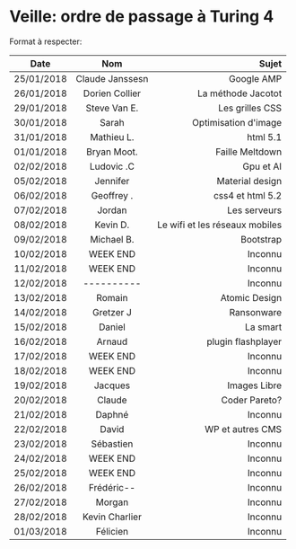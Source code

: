 ﻿# Veille: ordre de passage à Turing 4

Format à respecter:   

| Date          | Nom              | Sujet              |
| ------------- |:----------------:| ------------------:|
| 25/01/2018    | Claude Janssesn  | Google AMP         |
| 26/01/2018    | Dorien Collier   | La méthode Jacotot |
| 29/01/2018    | Steve Van E.     | Les grilles CSS    |
| 30/01/2018    | Sarah            | Optimisation d'image |
| 31/01/2018    | Mathieu L.       | html 5.1           |
| 01/01/2018    | Bryan Moot.      | Faille Meltdown    |
| 02/02/2018    | Ludovic .C       | Gpu et AI          |
| 05/02/2018    | Jennifer         | Material design    |
| 06/02/2018    | Geoffrey  .      | css4 et html 5.2   |
| 07/02/2018    | Jordan           | Les serveurs       |
| 08/02/2018    | Kevin D.         | Le wifi et les réseaux mobiles |
| 09/02/2018    | Michael B.       | Bootstrap          |
| 10/02/2018    | WEEK END         | Inconnu            |
| 11/02/2018    | WEEK END         | Inconnu            |
| 12/02/2018    | ----------       | Inconnu            |
| 13/02/2018    | Romain           | Atomic Design      |
| 14/02/2018    | Gretzer J        | Ransonware         |
| 15/02/2018    | Daniel           | La smart           |
| 16/02/2018    | Arnaud           | plugin flashplayer |
| 17/02/2018    | WEEK END         | Inconnu            |
| 18/02/2018    | WEEK END         | Inconnu            |
| 19/02/2018    | Jacques          | Images Libre       |
| 20/02/2018    | Claude           | Coder Pareto?      |
| 21/02/2018    | Daphné           | Inconnu            |
| 22/02/2018    | David            | WP et autres CMS   |
| 23/02/2018    | Sébastien        | Inconnu            |
| 24/02/2018    | WEEK END         | Inconnu            |
| 25/02/2018    | WEEK END         | Inconnu            |
| 26/02/2018    | Frédéric--       | Inconnu            |
| 27/02/2018    | Morgan           | Inconnu            |
| 28/02/2018    | Kevin Charlier   | Inconnu            |
| 01/03/2018    | Félicien         | Inconnu            |


